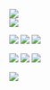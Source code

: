 ![](https://file.garden/Zd4zBrmXyXjgTATs/20_Sem_Titulo_20240531042508.png)    
![](https://file.garden/Zd4zBrmXyXjgTATs/mjk.png)

[![](https://file.garden/Zd4zBrmXyXjgTATs/Picsart_24-04-16_16-29-20-481%20(1)%20(1).png)](https://github.com/weredogs)
![](https://files.catbox.moe/fdbng2.png)
[![](https://files.catbox.moe/uol8ok.webp)](https://crgn.cc/shadowdog)

[![](https://files.catbox.moe/b53e7k.png)](https://astronauter.123guestbook.com/)
![](https://file.garden/Zd4zBrmXyXjgTATs/Marion_Blythe_Substance_Logo.webp)
[![](https://file.garden/Zd4zBrmXyXjgTATs/generatedtext%20(1)%20(1).png)](https://pronouns.cc/@yumeoarakawa)


 [![](https://file.garden/Zd4zBrmXyXjgTATs/fdafa.png)](https://1-29-22.carrd.co/)

  

